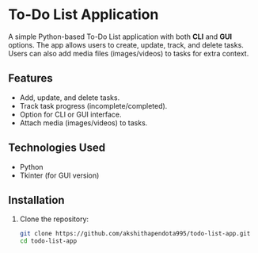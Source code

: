 
# To-Do List Application

A simple Python-based To-Do List application with both **CLI** and **GUI** options. The app allows users to create, update, track, and delete tasks. Users can also add media files (images/videos) to tasks for extra context.

## Features
- Add, update, and delete tasks.
- Track task progress (incomplete/completed).
- Option for CLI or GUI interface.
- Attach media (images/videos) to tasks.

## Technologies Used
- Python
- Tkinter (for GUI version)

## Installation
1. Clone the repository:
   ```bash
   git clone https://github.com/akshithapendota995/todo-list-app.git
   cd todo-list-app
